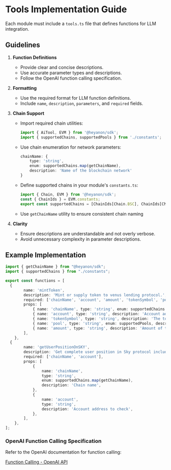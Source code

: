 # Tools Implementation Guide

Each module must include a `tools.ts` file that defines functions for LLM integration.

## Guidelines

1. **Function Definitions**

   - Provide clear and concise descriptions.
   - Use accurate parameter types and descriptions.
   - Follow the OpenAI function calling specification.

2. **Formatting**

   - Use the required format for LLM function definitions.
   - Include `name`, `description`, `parameters`, and `required` fields.

3. **Chain Support**

   - Import required chain utilities:
     ```typescript
     import { AiTool, EVM } from '@heyanon/sdk';
     import { supportedChains, supportedPools } from './constants';
     ```
   - Use chain enumeration for network parameters:
     ```typescript
     chainName: {
         type: 'string',
         enum: supportedChains.map(getChainName),
         description: 'Name of the blockchain network'
     }
     ```
   - Define supported chains in your module's `constants.ts`:

     ```typescript
     import { Chain, EVM } from '@heyanon/sdk';
     const { ChainIds } = EVM.constants;
     export const supportedChains = [ChainIds[Chain.BSC], ChainIds[Chain.ETHEREUM], ChainIds[Chain.BASE]];
     ```

   - Use `getChainName` utility to ensure consistent chain naming

4. **Clarity**

   - Ensure descriptions are understandable and not overly verbose.
   - Avoid unnecessary complexity in parameter descriptions.

## Example Implementation

```typescript
import { getChainName } from "@heyanon/sdk";
import { supportedChains } from "./constants";

export const functions = [
  {
		name: 'mintToken',
		description: 'Mint or supply token to venus lending protocol.',
		required: ['chainName', 'account', 'amount', 'tokenSymbol', 'pool'],
		props: [
			{ name: 'chainName', type: 'string', enum: supportedChains.map(getChainName), description: 'Chain name where to execute the transaction' },
			{ name: 'account', type: 'string', description: 'Account address that will execute the transaction' },
			{ name: 'tokenSymbol', type: 'string', description: 'The token symbol that is involved in the transaction.' },
			{ name: 'pool', type: 'string', enum: supportedPools, description: 'The Pool in which the transaction will be executed.' },
			{ name: 'amount', type: 'string', description: 'Amount of tokens in decimal format' },
		],
	},
  {
		name: 'getUserPositionOnSKY',
		description: 'Get complete user position in Sky protocol including STR staking and SSR positions',
		required: ['chainName', 'account'],
		props: [
			{
				name: 'chainName',
				type: 'string',
				enum: supportedChains.map(getChainName),
				description: 'Chain name',
			},
			{
				name: 'account',
				type: 'string',
				description: 'Account address to check',
			},
		],
	},
];
```

### OpenAI Function Calling Specification

Refer to the OpenAI documentation for function calling:

[Function Calling - OpenAI API](https://platform.openai.com/docs/guides/gpt/function-calling)
